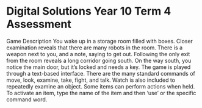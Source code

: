# Digital Solutions Year 10 Term 4 Assessment
 
Game Description
You wake up in a storage room filled with boxes. Closer examination reveals that there are many robots in the room. There is a weapon next to you, and a note, saying to get out. Following the only exit from the room reveals a long corridor going south. On the way south, you notice the main door, but it’s locked and needs a key.
The game is played through a text-based interface. There are the many standard commands of move, look, examine, take, fight, and talk. Watch is also included to repeatedly examine an object. Some items can perform actions when held. To activate an item, type the name of the item and then ‘use’ or the specific command word.  
